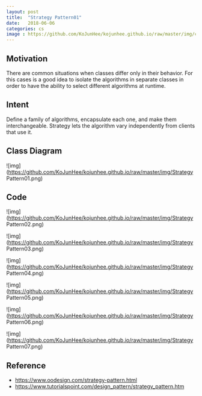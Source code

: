```yaml
---
layout: post
title:  "Strategy Pattern01"
date:   2018-06-06
categories: cs
image : https://github.com/KoJunHee/kojunhee.github.io/raw/master/img/cs_img.jpg
---
```


## Motivation

There are common situations when classes differ only in their behavior. For this cases is a good idea to isolate the algorithms in separate classes in order to have the ability to select different algorithms at runtime. 

## Intent

Define a family of algorithms, encapsulate each one, and make them interchangeable. Strategy lets the algorithm vary independently from clients that use it. 

## Class Diagram

![img](https://github.com/KoJunHee/kojunhee.github.io/raw/master/img/Strategy Pattern01.png) 

## Code

![img](https://github.com/KoJunHee/kojunhee.github.io/raw/master/img/Strategy Pattern02.png)

![img](https://github.com/KoJunHee/kojunhee.github.io/raw/master/img/Strategy Pattern03.png) 

![img](https://github.com/KoJunHee/kojunhee.github.io/raw/master/img/Strategy Pattern04.png) 

![img](https://github.com/KoJunHee/kojunhee.github.io/raw/master/img/Strategy Pattern05.png) 

![img](https://github.com/KoJunHee/kojunhee.github.io/raw/master/img/Strategy Pattern06.png)  

![img](https://github.com/KoJunHee/kojunhee.github.io/raw/master/img/Strategy Pattern07.png) 

## Reference

- <https://www.oodesign.com/strategy-pattern.html>
- <https://www.tutorialspoint.com/design_pattern/strategy_pattern.htm>